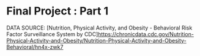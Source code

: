 # Final Project : Part 1

DATA SOURCE: 
[Nutrition, Physical Activity, and Obesity - Behavioral Risk Factor Surveillance System by CDC]https://chronicdata.cdc.gov/Nutrition-Physical-Activity-and-Obesity/Nutrition-Physical-Activity-and-Obesity-Behavioral/hn4x-zwk7
